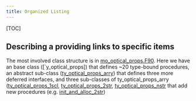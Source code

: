 ```yaml
---
title: Organized Listing
---
```


[TOC]

## Describing a providing links to specific items

The most involved class structure is in [mo_optical_props.F90]. Here we have an  base class ([`y_optical_props]) that defines ~20 type-bound procedures, an abstract sub-class ([ty_optical_props_arry]) that defines three more deferred interfaces, and three sub-classes of ty_optical_props_arry ([ty_optical_props_1scl], [ty_optical_props_2str], [ty_optical_props_nstr] that add new procedures (e.g. [init_and_alloc_2str])

[mo_optical_props.F90]: ../module/mo_optical_props.html
[ty_optical_props]: ../type/ty_optical_props.html
[ty_optical_props_arry]: ../type/ty_optical_props_arry.html
[ty_optical_props_1scl]: ../type/ty_optical_props_1scl.html
[ty_optical_props_2str]: ../type/ty_optical_props_2str.html
[ty_optical_props_nstr]: ../type/ty_optical_props_nstr.html
[init_and_alloc_2str]: ../proc/init_and_alloc_2str.html